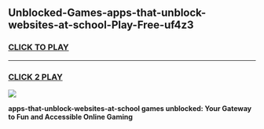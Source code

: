 
## Unblocked-Games-apps-that-unblock-websites-at-school-Play-Free-uf4z3
<h3>
<a href="https://premium76.site?title=apps-that-unblock-websites-at-school&ref=18A1">CLICK TO PLAY</a></h3>
<hr>

<h3>
<a href="https://premium76.site?title=apps-that-unblock-websites-at-school&ref=18A1">CLICK 2 PLAY</a>
  
</h3>

<a href="https://premium76.site?title=apps-that-unblock-websites-at-school&ref=18A1"><img src="https://clearcache.store/games.png"></a>


**apps-that-unblock-websites-at-school games unblocked: Your Gateway to Fun and Accessible Online Gaming**
